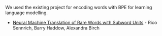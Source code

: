 We used the existing project for encoding words with BPE for learning language modelling.

* [Neural Machine Translation of Rare Words with Subword Units](https://github.com/rsennrich/subword-nmt) - Rico Sennrich, Barry Haddow, Alexandra Birch
